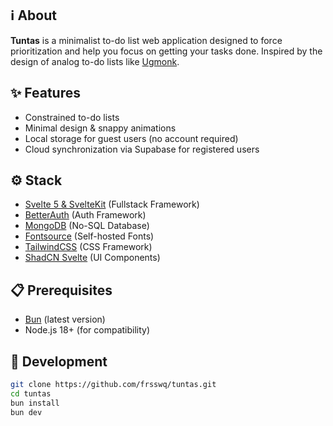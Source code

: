 ## ℹ️ About

**Tuntas** is a minimalist to-do list web application designed to force prioritization and help you focus on getting your tasks done. Inspired by the design of analog to-do lists like [Ugmonk](https://ugmonk.com/).

## ✨ Features

- Constrained to-do lists
- Minimal design & snappy animations
- Local storage for guest users (no account required)
- Cloud synchronization via Supabase for registered users

## ⚙️ Stack

- [Svelte 5 & SvelteKit](https://svelte.dev/) (Fullstack Framework)
- [BetterAuth](https://www.better-auth.com/) (Auth Framework)
- [MongoDB](https://mongodb.com/) (No-SQL Database)
- [Fontsource](https://fontsource.org/) (Self-hosted Fonts)
- [TailwindCSS](https://tailwindcss.com/) (CSS Framework)
- [ShadCN Svelte](https://www.shadcn-svelte.com/) (UI Components)

## 📋 Prerequisites

- [Bun](https://bun.sh/) (latest version)
- Node.js 18+ (for compatibility)

## 🔧 Development

```bash
git clone https://github.com/frsswq/tuntas.git
cd tuntas
bun install
bun dev
```
